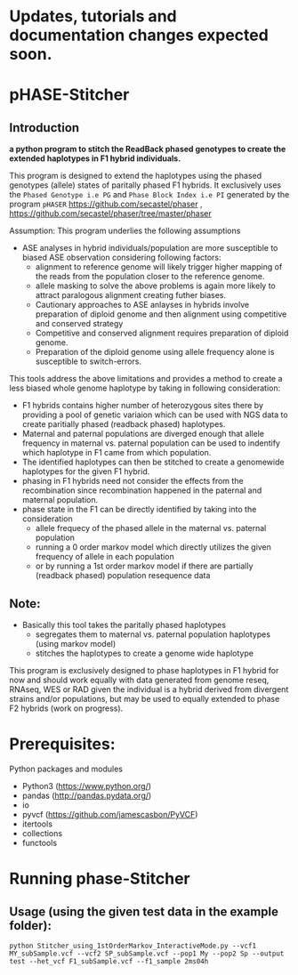 # Updates, tutorials and documentation changes expected soon.

# pHASE-Stitcher
## Introduction
**a python program to stitch the ReadBack phased genotypes to create the extended haplotypes in F1 hybrid individuals.**

This program is designed to extend the haplotypes using the phased genotypes (allele) states of paritally phased F1 hybrids. It exclusively uses the `Phased Genotype i.e PG` and `Phase Block Index i.e PI` generated by the program `pHASER` https://github.com/secastel/phaser , https://github.com/secastel/phaser/tree/master/phaser

Assumption: This program underlies the following assumptions
- ASE analyses in hybrid individuals/population are more susceptible to biased ASE observation considering following factors:
    - alignment to reference genome will likely trigger higher mapping of the reads from the population closer to the reference genome.
    - allele masking to solve the above problems is again more likely to attract paralogous alignment creating futher biases.
    - Cautionary approaches to ASE anlayses in hybrids involve preparation of diploid genome and then alignment using competitive and conserved strategy
    - Competitive and conserved alignment requires preparation of diploid genome.
    - Preparation of the diploid genome using allele frequency alone is susceptible to switch-errors.
    
 
This tools address the above limitations and provides a method to create a less biased whole genome haplotype by taking in following consideration:

- F1 hybrids contains higher number of heterozygous sites there by providing a pool of genetic variaion which can be used with NGS data to create paritially phased (readback phased) haplotypes.
- Maternal and paternal populations are diverged enough that allele frequency in maternal vs. paternal population can be used to indentify which haplotype in F1 came from which population.
- The identified haplotypes can then be stitched to create a genomewide haplotypes for the given F1 hybrid.
- phasing in F1 hybrids need not consider the effects from the recombination since recombination happened in the paternal and maternal population.
- phase state in the F1 can be directly identified by taking into the consideration 
    - allele frequecy of the phased allele in the maternal vs. paternal population
    - running a 0 order markov model which directly utilizes the given frequency of allele in each population
    - or by running a 1st order markov model if there are partially (readback phased) population resequence data
    

## Note:
- Basically this tool takes the paritally phased haplotypes
    - segregates them to maternal vs. paternal population haplotypes (using markov model)
    - stitches the haplotypes to create a genome wide haplotype
    
This program is exclusively designed to phase haplotypes in F1 hybrid for now and should work equally with data generated from genome reseq, RNAseq, WES or RAD given the individual is a hybrid derived from divergent strains and/or populations, but may be used to equally extended to phase F2 hybrids (work on progress).

# Prerequisites:
Python packages and modules
- Python3 (https://www.python.org/)
- pandas (http://pandas.pydata.org/)
- io
- pyvcf (https://github.com/jamescasbon/PyVCF)
- itertools
- collections
- functools

# Running phase-Stitcher

## Usage (**using the given test data in the example folder**): 

    python Stitcher_using_1stOrderMarkov_InteractiveMode.py --vcf1 MY_subSample.vcf --vcf2 SP_subSample.vcf --pop1 My --pop2 Sp --output test --het_vcf F1_subSample.vcf --f1_sample 2ms04h



